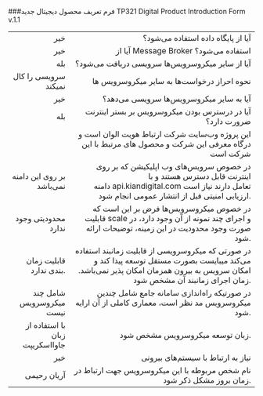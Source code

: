 ###فرم تعریف محصول دیجیتال جدید
TP321 Digital Product Introduction Form v.1.1

|   |   |
|---:|---:|
| خیر | آیا از پایگاه داده استفاده می‌شود؟ |
| خیر | آیا از Message Broker استفاده می‌شود؟ |
| بله | آیا از سایر میکروسرویس‌ها سرویسی دریافت می‌شود؟ |
| سرویسی را کال نمیکند | نحوه احراز درخواست‌ها به سایر میکروسرویس ها |
| خیر | آیا به سایر میکروسرویس‌ها سرویسی می‌دهد؟ |
| بله | آیا در درسترس بودن میکروسرویس بر بستر اینترنت ضرورت دارد؟ |
| | این پروژه وب‌سایت شرکت ارتباط هویت الوان است و درگاه معرفی این شرکت و محصول های مرتبط با این شرکت است |
| بر روی این دامنه نمی‌باشد | در خصوص سرویس‌های وب اپلیکیشن که بر روی اینترنت قابل دسترس هستند و با دامنه api.kiandigital.com تعامل دارند نیاز است ارزیابی امنیتی قبل از انتشار عمومی انجام شود. |
| محدودیتی وجود ندارد | در خصوص میکروسرویس‌ها فرض بر این است که قابلیت scale  و اجرای چند نمونه از آن وجود دارد، در صورت وجود محدودیت در این زمینه، توضیحات ارائه شود. |
| قابلیت زمان بندی ندارد. | در صورتی که میکروسرویسی از قابلیت زمانبند استفاده می‌کند میبایست بصورت مستقل توسعه پیدا کند و امکان سرویس به بیرون همزمان امکان پذیر نمی‌باشد. زمان اجرای زمانبند آن مشخص شود. |
| شامل چند میکروسرویس نیست | در صورتیکه راه‌اندازی سامانه جامع شامل چندین میکروسرویس مد نظر است، معماری کاملی از آن ارایه شود. |
| با استفاده از زبان جاوااسکریپت | زبان توسعه میکروسرویس مشخص شود. |
| خیر | نیاز به ارتباط با سیستم‌های بیرونی  |
| آریان رحیمی | نام شخص مربوطه با این میکروسرویس جهت ارتباط در زمان بروز مشکل ذکر شود. |

